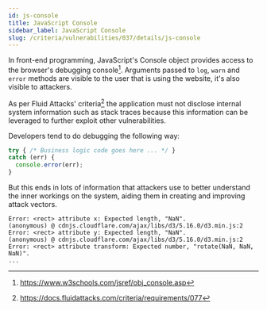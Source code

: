 ```yaml
---
id: js-console
title: JavaScript Console
sidebar_label: JavaScript Console
slug: /criteria/vulnerabilities/037/details/js-console
---
```


In front-end programming,
JavaScript's Console object
provides access to the browser's debugging console[^1].
Arguments passed to `log`, `warn` and `error` methods
are visible to the user that is using the website,
it's also visible to attackers.

As per Fluid Attacks' criteria[^2]
the application must not disclose internal system information
such as stack traces
because this information can be leveraged
to further exploit other vulnerabilities.

Developers tend to do debugging the following way:

```js {3}
try { /* Business logic code goes here ... */ }
catch (err) {
  console.error(err);
}
```

But this ends in lots of information
that attackers use to better understand
the inner workings on the system,
aiding them in creating and improving attack vectors.

```log
Error: <rect> attribute x: Expected length, "NaN".
(anonymous) @ cdnjs.cloudflare.com/ajax/libs/d3/5.16.0/d3.min.js:2
Error: <rect> attribute y: Expected length, "NaN".
(anonymous) @ cdnjs.cloudflare.com/ajax/libs/d3/5.16.0/d3.min.js:2
Error: <rect> attribute transform: Expected number, "rotate(NaN, NaN, NaN)".
...
```

[^1]: https://www.w3schools.com/jsref/obj_console.asp
[^2]: https://docs.fluidattacks.com/criteria/requirements/077
